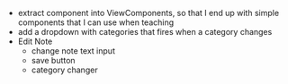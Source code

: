 - extract component into ViewComponents, so that I end up with simple components that I can use when teaching 
- add a dropdown with categories that fires when a category changes
- Edit Note
    - change note text input
    - save button
    - category changer
